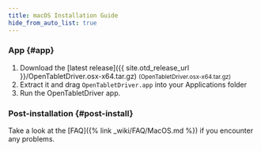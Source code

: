 ```yaml
---
title: macOS Installation Guide
hide_from_auto_list: true
---
```


### App {#app}

1. Download the [latest release]({{ site.otd_release_url }}/OpenTabletDriver.osx-x64.tar.gz) <small class="text-muted">(OpenTabletDriver.osx-x64.tar.gz)</small>
2. Extract it and drag `OpenTabletDriver.app` into your Applications folder
3. Run the OpenTabletDriver app.

### Post-installation {#post-install}

Take a look at the [FAQ]({% link _wiki/FAQ/MacOS.md %}) if you encounter any problems.
